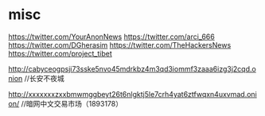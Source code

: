 # misc

https://twitter.com/YourAnonNews
https://twitter.com/arci_666
https://twitter.com/DGherasim
https://twitter.com/TheHackersNews
https://twitter.com/project_tibet


http://cabyceogpsji73sske5nvo45mdrkbz4m3qd3iommf3zaaa6izg3j2cqd.onion //长安不夜城

http://xxxxxxxzxxbmwmggbeyt26t6nlgktj5le7crh4yat6ztfwqxn4uxvmad.onion/ //暗网中文交易市场（1893178）
   